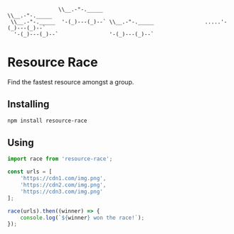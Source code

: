 
                    \\__.-"-._____                                    \\__.-"-._____
     \\__.-"-._____  '-(_)---(_)--` \\__.-"-._____                .....'-(_)---(_)--`
      '-(_)---(_)--`                '-(_)---(_)--`

# Resource Race
Find the fastest resource amongst a group.

## Installing

```bash
npm install resource-race
```

## Using

```javascript
import race from 'resource-race';

const urls = [
    'https://cdn1.com/img.png',
    'https://cdn2.com/img.png',
    'https://cdn3.com/img.png'
];

race(urls).then((winner) => {
    console.log(`${winner} won the race!`);
});
```

